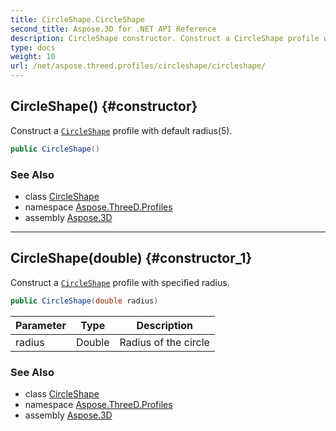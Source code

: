 ```yaml
---
title: CircleShape.CircleShape
second_title: Aspose.3D for .NET API Reference
description: CircleShape constructor. Construct a CircleShape profile with default radius5
type: docs
weight: 10
url: /net/aspose.threed.profiles/circleshape/circleshape/
---
```

## CircleShape() {#constructor}

Construct a [`CircleShape`](../) profile with default radius(5).

```csharp
public CircleShape()
```

### See Also

* class [CircleShape](../)
* namespace [Aspose.ThreeD.Profiles](../../circleshape/)
* assembly [Aspose.3D](../../../)

---

## CircleShape(double) {#constructor_1}

Construct a [`CircleShape`](../) profile with specified radius.

```csharp
public CircleShape(double radius)
```

| Parameter | Type | Description |
| --- | --- | --- |
| radius | Double | Radius of the circle |

### See Also

* class [CircleShape](../)
* namespace [Aspose.ThreeD.Profiles](../../circleshape/)
* assembly [Aspose.3D](../../../)


